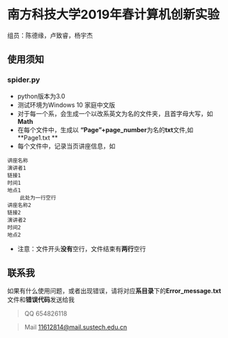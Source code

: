 ﻿﻿﻿﻿﻿﻿﻿# 南方科技大学2019年春计算机创新实验组员：陈德缘，卢致睿，杨宇杰## 使用须知### spider.py- python版本为3.0- 测试环境为Windows 10 家庭中文版- 对于每一个系，会生成一个以改系英文为名的文件夹，且首字母大写，如**Math**- 在每个文件中，生成以 **“Page”+page_number**为名的**txt**文件,如 **Page1.txt **- 每个文件中，记录当页讲座信息，如```讲座名称演讲者1链接1时间1地点1    此处为一行空行讲座名称2链接2演讲者2时间2地点2```- 注意：文件开头**没有**空行，文件结束有**两行**空行## 联系我如果有什么使用问题，或者出现错误，请将对应**系目录**下的**Error_message.txt**文件和**错误代码**发送给我> QQ 654826118> Mail 11612814@mail.sustech.edu.cn